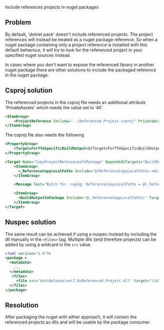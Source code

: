 Include references projects in nuget packages

## Problem

By default, 'dotnet pack' doesn't include referenced projects. The project references will instead be treated as a nuget package reference. So when a nuget package containing only a project reference is installed with this default behaviour, it will try to look for the referenced project in your specified nuget sources instead. 

In cases where you don't want to expose the referenced library in another nuget package there are other solutions to include the packaged reference in the nuget package.

## Csproj solution

The referenced projects in the csproj file needs an additional attribute 'PrivateAssets' which needs the value set to 'All'.

```xml
<ItemGroup>
    <ProjectReference Include="..\Referenced.Project.csproj" PrivateAssets="All" />
</ItemGroup>
```

The csproj file also needs the following 

```xml
<PropertyGroup>
    <TargetsForTfmSpecificBuildOutput>$(TargetsForTfmSpecificBuildOutput);CopyProjectReferencesToPackage</TargetsForTfmSpecificBuildOutput>
</PropertyGroup>

<Target Name="CopyProjectReferencesToPackage" DependsOnTargets="BuildOnlySettings;ResolveReferences">
    <ItemGroup>
      <_ReferenceCopyLocalPaths Include="@(ReferenceCopyLocalPaths->WithMetadataValue('ReferenceSourceTarget', 'ProjectReference')->WithMetadataValue('PrivateAssets', 'All'))"/>
    </ItemGroup>

    <Message Text="Batch for .nupkg: ReferenceCopyLocalPaths = @(_ReferenceCopyLocalPaths), ReferenceCopyLocalPaths.DestinationSubDirectory = %(_ReferenceCopyLocalPaths.DestinationSubDirectory) Filename = %(_ReferenceCopyLocalPaths.Filename) Extension = %(_ReferenceCopyLocalPaths.Extension)" Importance="High" Condition="'@(_ReferenceCopyLocalPaths)' != ''" />

    <ItemGroup>
      <BuildOutputInPackage Include="@(_ReferenceCopyLocalPaths)" TargetPath="%(_ReferenceCopyLocalPaths.DestinationSubDirectory)"/>
    </ItemGroup>
</Target>
```


## Nuspec solution

The same result can be achieved if using a nuspec instead by including the dll manually in the `<Files>` tag. Multiple dlls (and therefore projects) can be added by using a wildcard in the `src` value.

```xml
<?xml version="1.0"?>
<package >
  <metadata>
    ...
  </metadata>
   <files>
     <file src="bin\Release\net7.0\Referenced.Project.dll" target="lib\net7.0" />
  </files>
</package>
```

## Resolution

After packaging the nuget with either approach, it will contain the referenced projects as dlls and will be usable by the package consumer.
